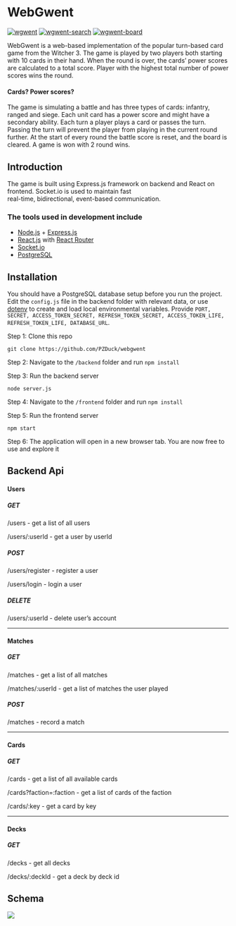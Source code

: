 # WebGwent #
<a href="https://ibb.co/DVqj4C8"><img src="https://i.ibb.co/cgmsJFC/wgwent.png" alt="wgwent" border="0"></a>
<a href="https://ibb.co/KWBKXpv"><img src="https://i.ibb.co/m4dNGVW/wgwent-search.png" alt="wgwent-search" border="0" /></a>
<a href="https://ibb.co/bWbTfW2"><img src="https://i.ibb.co/xCFW4Cf/wgwent-board.png" alt="wgwent-board" border="0" /></a>



WebGwent is a web-based implementation of the popular turn-based card game from the Witcher 3. The game is played by two players both starting with 10 cards in their hand. When the round is over, the cards’ power scores are calculated to a total score. Player with the highest total number of power scores wins the round.

#### Cards? Power scores? 
The game is simulating a battle and has three types of cards: infantry, ranged and siege. Each unit card has a power score and might have a secondary ability. Each turn a player plays a card or passes the turn. Passing the turn will prevent the player from playing in the current round further. At the start of every round the battle score is reset, and the board is cleared. A game is won with 2 round wins.


## Introduction 
The game is built using Express.js framework on backend and React on frontend. Socket.io is used to maintain fast  
real-time, bidirectional, event-based communication.

### The tools used in development include

- [Node.js](https://nodejs.org/en/) + [Express.js](https://expressjs.com/)
- [React.js](https://reactjs.org/) with [React Router](https://reactrouter.com/)
- [Socket.io](https://socket.io/)
- [PostgreSQL](https://www.postgresql.org/)

## Installation

You should have a PostgreSQL database setup before you run the project. Edit the `config.js` file in the backend folder with relevant data, or use [dotenv](https://www.npmjs.com/package/dotenv) to create and load local environmental variables. Provide `PORT, SECRET, ACCESS_TOKEN_SECRET, REFRESH_TOKEN_SECRET, ACCESS_TOKEN_LIFE, REFRESH_TOKEN_LIFE, DATABASE_URL`.


Step 1: Clone this repo
```
git clone https://github.com/PZDuck/webgwent
```

Step 2: Navigate to the `/backend` folder and run `npm install`

Step 3: Run the backend server

```
node server.js
```

Step 4: Navigate to the `/frontend` folder and run `npm install`

Step 5: Run the frontend server

```
npm start
```

Step 6: The application will open in a new browser tab. You are now free to use and explore it

## Backend Api
#### Users

##### GET
/users - get a list of all users                                                                          

/users/:userId - get a user by userId                                                    

##### POST
/users/register - register a user
                                                                   
/users/login - login a user                                                                 

##### DELETE
/users/:userId - delete user’s account                                                    
 
----------

#### Matches

##### GET
/matches                                                                     - get a list of all matches

/matches/:userId - get a list of matches the user played           


##### POST
/matches - record a match                                                              
 
----------

#### Cards

##### GET
/cards - get a list of all available cards                                                                         

/cards?faction=:faction - get a list of cards of the faction                                           

/cards/:key - get a card by key                                                               

----------

#### Decks

##### GET
/decks - get all decks                                                                          

/decks/:deckId - get a deck by deck id                                                        


## Schema
![](https://i.ibb.co/MZbvXyb/Deluxe-Auto-Repair.png)

